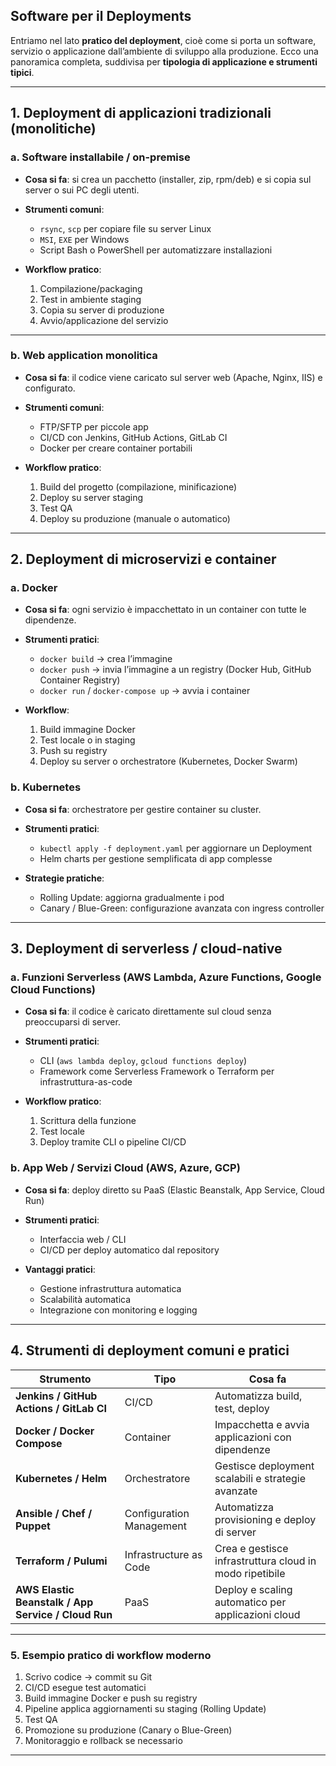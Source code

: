 ## Software per il Deployments

Entriamo nel lato **pratico del deployment**, cioè come si porta un software, servizio o applicazione dall’ambiente di sviluppo alla produzione. 
Ecco una panoramica completa, suddivisa per **tipologia di applicazione e strumenti tipici**.

---

## 1. **Deployment di applicazioni tradizionali (monolitiche)**

### a. **Software installabile / on-premise**

* **Cosa si fa**: si crea un pacchetto (installer, zip, rpm/deb) e si copia sul server o sui PC degli utenti.
* **Strumenti comuni**:

  * `rsync`, `scp` per copiare file su server Linux
  * `MSI`, `EXE` per Windows
  * Script Bash o PowerShell per automatizzare installazioni
* **Workflow pratico**:

  1. Compilazione/packaging
  2. Test in ambiente staging
  3. Copia su server di produzione
  4. Avvio/applicazione del servizio

---

### b. **Web application monolitica**

* **Cosa si fa**: il codice viene caricato sul server web (Apache, Nginx, IIS) e configurato.
* **Strumenti comuni**:

  * FTP/SFTP per piccole app
  * CI/CD con Jenkins, GitHub Actions, GitLab CI
  * Docker per creare container portabili
* **Workflow pratico**:

  1. Build del progetto (compilazione, minificazione)
  2. Deploy su server staging
  3. Test QA
  4. Deploy su produzione (manuale o automatico)

---

## 2. **Deployment di microservizi e container**

### a. **Docker**

* **Cosa si fa**: ogni servizio è impacchettato in un container con tutte le dipendenze.
* **Strumenti pratici**:

  * `docker build` → crea l’immagine
  * `docker push` → invia l’immagine a un registry (Docker Hub, GitHub Container Registry)
  * `docker run` / `docker-compose up` → avvia i container
* **Workflow**:

  1. Build immagine Docker
  2. Test locale o in staging
  3. Push su registry
  4. Deploy su server o orchestratore (Kubernetes, Docker Swarm)

### b. **Kubernetes**

* **Cosa si fa**: orchestratore per gestire container su cluster.
* **Strumenti pratici**:

  * `kubectl apply -f deployment.yaml` per aggiornare un Deployment
  * Helm charts per gestione semplificata di app complesse
* **Strategie pratiche**:

  * Rolling Update: aggiorna gradualmente i pod
  * Canary / Blue-Green: configurazione avanzata con ingress controller

---

## 3. **Deployment di serverless / cloud-native**

### a. **Funzioni Serverless (AWS Lambda, Azure Functions, Google Cloud Functions)**

* **Cosa si fa**: il codice è caricato direttamente sul cloud senza preoccuparsi di server.
* **Strumenti pratici**:

  * CLI (`aws lambda deploy`, `gcloud functions deploy`)
  * Framework come Serverless Framework o Terraform per infrastruttura-as-code
* **Workflow pratico**:

  1. Scrittura della funzione
  2. Test locale
  3. Deploy tramite CLI o pipeline CI/CD

### b. **App Web / Servizi Cloud (AWS, Azure, GCP)**

* **Cosa si fa**: deploy diretto su PaaS (Elastic Beanstalk, App Service, Cloud Run)
* **Strumenti pratici**:

  * Interfaccia web / CLI
  * CI/CD per deploy automatico dal repository
* **Vantaggi pratici**:

  * Gestione infrastruttura automatica
  * Scalabilità automatica
  * Integrazione con monitoring e logging

---

## 4. **Strumenti di deployment comuni e pratici**

| Strumento                                           | Tipo                     | Cosa fa                                                 |
| --------------------------------------------------- | ------------------------ | ------------------------------------------------------- |
| **Jenkins / GitHub Actions / GitLab CI**            | CI/CD                    | Automatizza build, test, deploy                         |
| **Docker / Docker Compose**                         | Container                | Impacchetta e avvia applicazioni con dipendenze         |
| **Kubernetes / Helm**                               | Orchestratore            | Gestisce deployment scalabili e strategie avanzate      |
| **Ansible / Chef / Puppet**                         | Configuration Management | Automatizza provisioning e deploy di server             |
| **Terraform / Pulumi**                              | Infrastructure as Code   | Crea e gestisce infrastruttura cloud in modo ripetibile |
| **AWS Elastic Beanstalk / App Service / Cloud Run** | PaaS                     | Deploy e scaling automatico per applicazioni cloud      |

---

### 5. **Esempio pratico di workflow moderno**

1. Scrivo codice → commit su Git
2. CI/CD esegue test automatici
3. Build immagine Docker e push su registry
4. Pipeline applica aggiornamenti su staging (Rolling Update)
5. Test QA
6. Promozione su produzione (Canary o Blue-Green)
7. Monitoraggio e rollback se necessario

---
